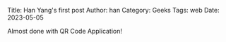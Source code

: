 Title: Han Yang's first post
Author: han
Category: Geeks
Tags: web
Date: 2023-05-05

Almost done with QR Code Application!